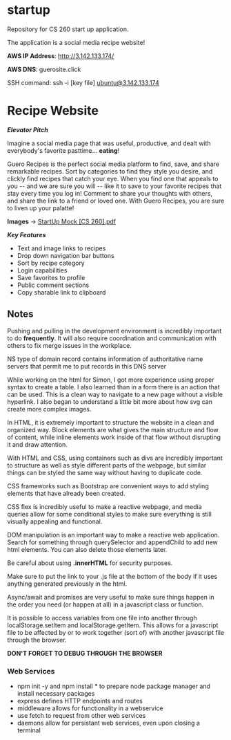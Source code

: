 # startup
Repository for CS 260 start up application.

The application is a social media recipe website!

**AWS IP Address**: http://3.142.133.174/

**AWS DNS**: guerosite.click

SSH command: ssh -i [key file] ubuntu@3.142.133.174

# Recipe Website

***Elevator Pitch***

Imagine a social media page that was useful, productive, and dealt with everybody's favorite pasttime... **eating**!

Guero Recipes is the perfect social media platform to find, save, and share remarkable recipes. Sort by categories to find they style you desire, and clickly find recipes that catch your eye. When you find one that appeals to you -- and we are sure you will -- like it to save to your favorite recipes that stay every time you log in! Comment to share your thoughts with others, and share the link to a friend or loved one. With Guero Recipes, you are sure to liven up your palatte!

**Images** -> [StartUp Mock [CS 260].pdf](https://github.com/mkm02/startup/files/10524303/StartUp.Mock.CS.260.pdf)

***Key Features***

- Text and image links to recipes
- Drop down navigation bar buttons
- Sort by recipe category
- Login capabilities
- Save favorites to profile
- Public comment sections
- Copy sharable link to clipboard

## Notes

Pushing and pulling in the development environment is incredibly important to do **frequently**. It will also require coordination and communication with others to fix merge issues in the workplace.

NS type of domain record contains information of authoritative name servers that permit me to put records in this DNS server 

While working on the html for Simon, I got more experience using proper syntax to create a table. I also learned than in a form there is an action that can be used. This is a clean way to navigate to a new page without a visible hyperlink. I also began to understand a little bit more about how svg can create more complex images.

In HTML, it is extremely important to structure the website in a clean and organized way. Block elements are what gives the main structure and flow of content, while inline elements work inside of that flow without disrupting it and draw attention.

With HTML and CSS, using containers such as divs are incredibly important to structure as well as style different parts of the webpage, but similar things can be styled the same way without having to duplicate code.

CSS frameworks such as Bootstrap are convenient ways to add styling elements that have already been created.

CSS flex is incredibly useful to make a reactive webpage, and media queries allow for some conditional styles to make sure everything is still visually appealing and functional.

DOM manipulation is an important way to make a reactive web application. Search for something through querySelector and appendChild to add new html elements. You can also delete those elements later.

Be careful about using **.innerHTML** for security purposes.

Make sure to put the link to your .js file at the bottom of the body if it uses anything generated previously in the html.

Async/await and promises are very useful to make sure things happen in the order you need (or happen at all) in a javascript class or function.

It is possible to access variables from one file into another through localStorage.setItem and localStorage.getItem. This allows for a javascript file to be affected by or to work together (sort of) with another javascript file through the browser.

**DON'T FORGET TO DEBUG THROUGH THE BROWSER**

### Web Services

- npm init -y and npm install * to prepare node package manager and install necessary packages
- express defines HTTP endpoints and routes
- middleware allows for functionality in a webservice
- use fetch to request from other web services
- daemons allow for persistant web services, even upon closing a terminal

